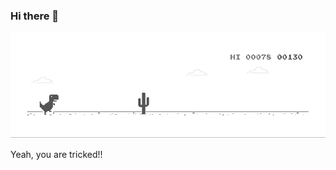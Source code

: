 ### Hi there 👋

![Dino](https://github.com/vinujakhatode/vinujakhatode/blob/master/dino.gif)





Yeah, you are tricked!!
<!--
**vinujakhatode/vinujakhatode** is a ✨ _special_ ✨ repository because its `README.md` (this file) appears on your GitHub profile.

Here are some ideas to get you started:

- 🔭 I’m currently working on ...
- 🌱 I’m currently learning ...
- 👯 I’m looking to collaborate on ...
- 🤔 I’m looking for help with ...
- 💬 Ask me about ...
- 📫 How to reach me: ...
- 😄 Pronouns: ...
- ⚡ Fun fact: ...
-->
